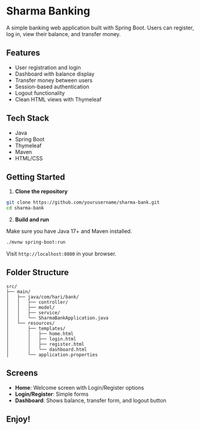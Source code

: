 # Sharma Banking

A simple banking web application built with Spring Boot. Users can register, log in, view their balance, and transfer money.

## Features

- User registration and login
- Dashboard with balance display
- Transfer money between users
- Session-based authentication
- Logout functionality
- Clean HTML views with Thymeleaf

## Tech Stack

- Java
- Spring Boot
- Thymeleaf
- Maven
- HTML/CSS

## Getting Started

1. **Clone the repository**

```bash
git clone https://github.com/yourusername/sharma-bank.git
cd sharma-bank
```

2. **Build and run**

Make sure you have Java 17+ and Maven installed.

```bash
./mvnw spring-boot:run
```

Visit `http://localhost:8080` in your browser.

## Folder Structure

```
src/
├── main/
│   ├── java/com/hari/bank/
│   │   ├── controller/
│   │   ├── model/
│   │   ├── service/
│   │   └── SharmaBankApplication.java
│   └── resources/
│       ├── templates/
│       │   ├── home.html
│       │   ├── login.html
│       │   ├── register.html
│       │   └── dashboard.html
│       └── application.properties
```

## Screens

- **Home**: Welcome screen with Login/Register options
- **Login/Register**: Simple forms
- **Dashboard**: Shows balance, transfer form, and logout button

## Enjoy!
